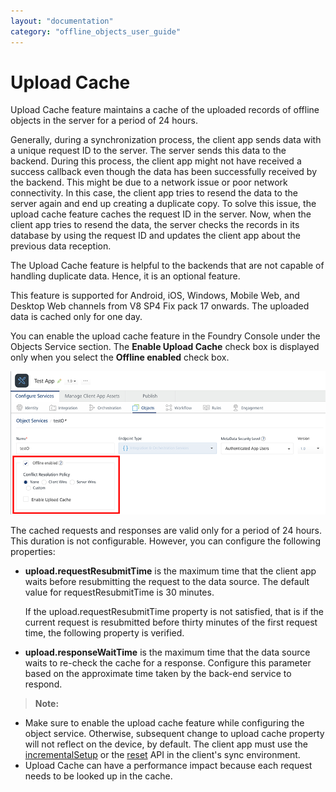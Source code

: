 ```yaml
---
layout: "documentation"
category: "offline_objects_user_guide"
---
```


Upload Cache
============

Upload Cache feature maintains a cache of the uploaded records of offline objects in the server for a period of 24 hours.

Generally, during a synchronization process, the client app sends data with a unique request ID to the server. The server sends this data to the backend. During this process, the client app might not have received a success callback even though the data has been successfully received by the backend. This might be due to a network issue or poor network connectivity. In this case, the client app tries to resend the data to the server again and end up creating a duplicate copy. To solve this issue, the upload cache feature caches the request ID in the server. Now, when the client app tries to resend the data, the server checks the records in its database by using the request ID and updates the client app about the previous data reception.

The Upload Cache feature is helpful to the backends that are not capable of handling duplicate data. Hence, it is an optional feature.

This feature is supported for Android, iOS, Windows, Mobile Web, and Desktop Web channels from V8 SP4 Fix pack 17 onwards. The uploaded data is cached only for one day.

You can enable the upload cache feature in the Foundry Console under the Objects Service section. The **Enable Upload Cache** check box is displayed only when you select the **Offline enabled** check box.

![](Resources/Images/Object_Services_641x367.png)

The cached requests and responses are valid only for a period of 24 hours. This duration is not configurable. However, you can configure the following properties:

*   **upload.requestResubmitTime** is the maximum time that the client app waits before resubmitting the request to the data source. The default value for requestResubmitTime is 30 minutes.
    
    If the upload.requestResubmitTime property is not satisfied, that is if the current request is resubmitted before thirty minutes of the first request time, the following property is verified.
    
*   **upload.responseWaitTime** is the maximum time that the data source waits to re-check the cache for a response. Configure this parameter based on the approximate time taken by the back-end service to respond.

> **Note:**  
*   Make sure to enable the upload cache feature while configuring the object service. Otherwise, subsequent change to upload cache property will not reflect on the device, by default. The client app must use the [incrementalSetup](IncrementalSetup.html) or the [reset](Database_Encryption.html#Drop) API in the client's sync environment.  
*   Upload Cache can have a performance impact because each request needs to be looked up in the cache.  
